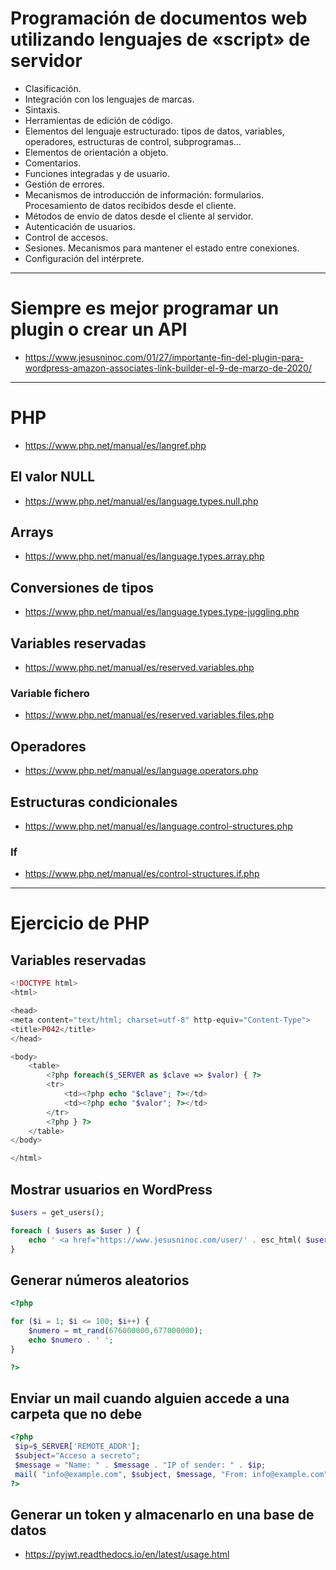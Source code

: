 # Programación de documentos web utilizando lenguajes de «script» de servidor
- Clasificación.
- Integración con los lenguajes de marcas.
- Sintaxis.
- Herramientas de edición de código.
- Elementos del lenguaje estructurado: tipos de datos, variables, operadores, estructuras de control, subprogramas…
- Elementos de orientación a objeto.
- Comentarios.
- Funciones integradas y de usuario.
- Gestión de errores.
- Mecanismos de introducción de información: formularios. Procesamiento de datos recibidos desde el cliente.
- Métodos de envío de datos desde el cliente al servidor.
- Autenticación de usuarios.
- Control de accesos.
- Sesiones. Mecanismos para mantener el estado entre conexiones.
- Configuración del intérprete.

----------------

# Siempre es mejor programar un plugin o crear un API
* https://www.jesusninoc.com/01/27/importante-fin-del-plugin-para-wordpress-amazon-associates-link-builder-el-9-de-marzo-de-2020/

----------------

# PHP
* https://www.php.net/manual/es/langref.php

## El valor NULL
* https://www.php.net/manual/es/language.types.null.php

## Arrays
* https://www.php.net/manual/es/language.types.array.php

## Conversiones de tipos
* https://www.php.net/manual/es/language.types.type-juggling.php

## Variables reservadas
* https://www.php.net/manual/es/reserved.variables.php

### Variable fichero
* https://www.php.net/manual/es/reserved.variables.files.php

## Operadores
* https://www.php.net/manual/es/language.operators.php

## Estructuras condicionales
* https://www.php.net/manual/es/language.control-structures.php

### If
* https://www.php.net/manual/es/control-structures.if.php

----------------

# Ejercicio de PHP

## Variables reservadas
```PHP
<!DOCTYPE html>
<html>

<head>
<meta content="text/html; charset=utf-8" http-equiv="Content-Type">
<title>P042</title>
</head>

<body>
	<table>
		<?php foreach($_SERVER as $clave => $valor) { ?>
		<tr>
			<td><?php echo "$clave"; ?></td>
			<td><?php echo "$valor"; ?></td>
		</tr>
		<?php } ?>
	</table>
</body>

</html>
```

## Mostrar usuarios en WordPress
```PHP			
$users = get_users();

foreach ( $users as $user ) {
    echo ' <a href="https://www.jesusninoc.com/user/' . esc_html( $user->display_name )  . '" target="_blank">' . esc_html( $user->display_name )  . '</a>';
}
```

## Generar números aleatorios
```PHP			
<?php

for ($i = 1; $i <= 100; $i++) {
	$numero = mt_rand(676000000,677000000);
	echo $numero . ' ';
}

?>
```

## Enviar un mail cuando alguien accede a una carpeta que no debe
```PHP
<?php
 $ip=$_SERVER['REMOTE_ADDR'];
 $subject="Acceso a secreto";
 $message = "Name: " . $message . "IP of sender: " . $ip;
 mail( "info@example.com", $subject, $message, "From: info@example.com" );
?>
```

## Generar un token y almacenarlo en una base de datos
* https://pyjwt.readthedocs.io/en/latest/usage.html
